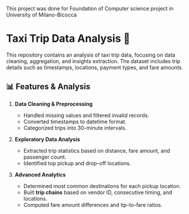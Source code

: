 This project was done for Foundation of Computer science project in University of Milano-Bicocca

# Taxi Trip Data Analysis 🚖
This repository contains an analysis of taxi trip data, focusing on data cleaning, aggregation, and insights extraction. The dataset includes trip details such as timestamps, locations, payment types, and fare amounts.

## 📊 Features & Analysis
1. **Data Cleaning & Preprocessing**
   - Handled missing values and filtered invalid records.
   - Converted timestamps to datetime format.
   - Categorized trips into 30-minute intervals.

2. **Exploratory Data Analysis**
   - Extracted trip statistics based on distance, fare amount, and passenger count.
   - Identified top pickup and drop-off locations.

3. **Advanced Analytics**
   - Determined most common destinations for each pickup location.
   - Built **trip chains** based on vendor ID, consecutive timing, and locations.
   - Computed fare amount differences and tip-to-fare ratios.
